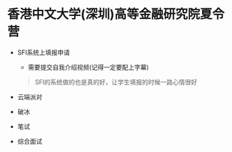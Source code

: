 # 香港中文大学(深圳)高等金融研究院夏令营

- SFI系统上填报申请

  - 需要提交自我介绍视频(记得一定要配上字幕)

  > SFI的系统做的也是真的好，让学生填报的时候一路心情很好

- 云端派对

- 破冰

- 笔试

- 综合面试